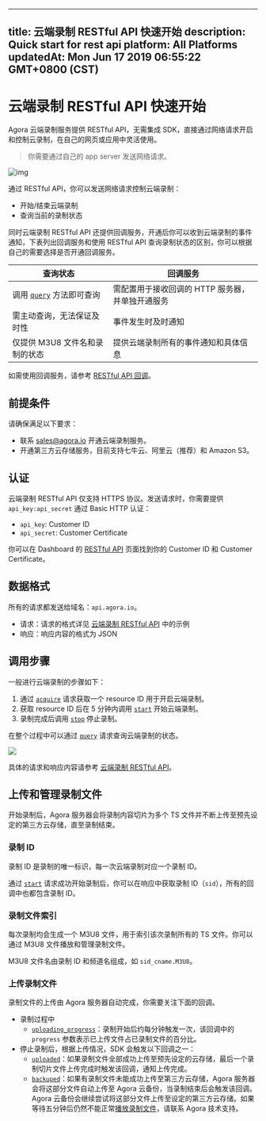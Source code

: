 
---
title: 云端录制 RESTful API 快速开始
description: Quick start for rest api
platform: All Platforms
updatedAt: Mon Jun 17 2019 06:55:22 GMT+0800 (CST)
---
# 云端录制 RESTful API 快速开始
Agora 云端录制服务提供 RESTful API，无需集成 SDK，直接通过网络请求开启和控制云录制，在自己的网页或应用中灵活使用。

> 你需要通过自己的 app server 发送网络请求。

![img](https://web-cdn.agora.io/docs-files/1559295245761)

通过 RESTful API，你可以发送网络请求控制云端录制：

- 开始/结束云端录制
- 查询当前的录制状态

同时云端录制 RESTful API 还提供回调服务，开通后你可以收到云端录制的事件通知，下表列出回调服务和使用 RESTful API 查询录制状态的区别，你可以根据自己的需要选择是否开通回调服务。

| 查询状态                                                     | 回调服务                                         |
| ------------------------------------------------------------ | ------------------------------------------------ |
| 调用 [`query`](../../cn/cloud-recording/cloud_recording_api_rest.md) 方法即可查询 | 需配置用于接收回调的 HTTP 服务器，并单独开通服务 |
| 需主动查询，无法保证及时性                                   | 事件发生时及时通知                               |
| 仅提供 M3U8 文件名和录制的状态                               | 提供云端录制所有的事件通知和具体信息             |

如需使用回调服务，请参考 [RESTful API 回调](../../cn/cloud-recording/cloud_recording_callback_rest.md)。

## 前提条件

请确保满足以下要求：

- 联系 [sales@agora.io](mailto:sales@agora.io) 开通云端录制服务。
- 开通第三方云存储服务，目前支持七牛云、阿里云（推荐）和 Amazon S3。

## 认证

云端录制 RESTful API 仅支持 HTTPS 协议。发送请求时，你需要提供 `api_key:api_secret` 通过 Basic HTTP 认证：

- `api_key`: Customer ID
- `api_secret`: Customer Certificate

你可以在 Dashboard 的 [RESTful API](https://dashboard.agora.io/restful) 页面找到你的 Customer ID 和 Customer Certificate。

## 数据格式

所有的请求都发送给域名：`api.agora.io`。

- 请求：请求的格式详见 [云端录制 RESTful API](../../cn/cloud-recording/cloud_recording_api_rest.md) 中的示例
- 响应：响应内容的格式为 JSON

## 调用步骤

一般进行云端录制的步骤如下：

1. 通过 [`acquire`](../../cn/cloud-recording/cloud_recording_api_rest.md) 请求获取一个 resource ID 用于开启云端录制。
2. 获取 resource ID 后在 5 分钟内调用 [`start`](../../cn/cloud-recording/cloud_recording_api_rest.md) 开始云端录制。
3. 录制完成后调用 [`stop`](../../cn/cloud-recording/cloud_recording_api_rest.md) 停止录制。

在整个过程中可以通过 [`query`](../../cn/cloud-recording/cloud_recording_api_rest.md) 请求查询云端录制的状态。

![](https://web-cdn.agora.io/docs-files/1559640254333)

具体的请求和响应内容请参考 [云端录制 RESTful API](https://docs.agora.io/cloud_recording_api_rest?platform=All%20Platforms)。

## 上传和管理录制文件

开始录制后，Agora 服务器会将录制内容切片为多个 TS 文件并不断上传至预先设定的第三方云存储，直至录制结束。

### 录制 ID

录制 ID 是录制的唯一标识，每一次云端录制对应一个录制 ID。

通过 [`start`](../../cn/cloud-recording/cloud_recording_api_rest.md) 请求成功开始录制后，你可以在响应中获取录制 ID（`sid`），所有的回调中也都包含录制 ID。

### 录制文件索引

每次录制均会生成一个 M3U8 文件，用于索引该次录制所有的 TS 文件。你可以通过 M3U8 文件播放和管理录制文件。

M3U8 文件名由录制 ID 和频道名组成，如 `sid_cname.M3U8`。

### 上传录制文件

录制文件的上传由 Agora 服务器自动完成，你需要关注下面的回调。

- 录制过程中
  - [`uploading_progress`](../../cn/cloud-recording/cloud_recording_callback_rest.md)：录制开始后约每分钟触发一次，该回调中的 `progress` 参数表示已上传文件占已录制文件的百分比。
- 停止录制后，根据上传情况，SDK 会触发以下回调之一：
  - [`uploaded`](../../cn/cloud-recording/cloud_recording_callback_rest.md)：如果录制文件全部成功上传至预先设定的云存储，最后一个录制切片文件上传完成时触发该回调，通知上传完成。
  - [`backuped`](../../cn/cloud-recording/cloud_recording_callback_rest.md)：如果有录制文件未能成功上传至第三方云存储，Agora 服务器会将这部分文件自动上传至 Agora 云备份，当录制结束后会触发该回调。Agora 云备份会继续尝试将这部分文件上传至设定的第三方云存储。如果等待五分钟后仍然不能正常[播放录制文件](../../cn/cloud-recording/cloud_recording_onlineplay.md)，请联系 Agora 技术支持。
